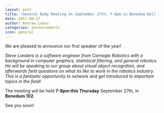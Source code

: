 ```yaml
---
layout: post
title: "General Body Meeting on September 27th, 7-8pm in Benedum Hall 102"
date: 2017-08-27
author: Andrew Lobos
categories: announcements
icon: general
---
```


<p>
We are pleased to announce our first speaker of the year!

<i>Steve Landers is a software engineer from Carnegie Robotics with a background in computer graphics, statistical filtering, and general robotics. He will be speaking to our group about visual object recognition, and afterwards field questions on what its like to work in the robotics industry. This is a fantastic opportunity to network and get introduced to important topics in the field!</i>

The meeting will be held <strong>7-8pm this Thursday</strong> September 27th, in <strong>Benedum 102</strong>.

See you soon!
</p>
